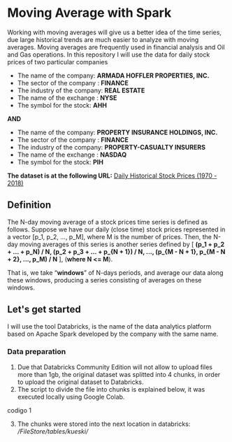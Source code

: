 # Moving Average with Spark

Working with moving averages will give us a better idea of the time series, due large historical trends are much easier to analyze with moving averages. Moving averages are frequently used in financial analysis and Oil and Gas operations. In this repository I will use the data for daily stock prices of two particular companies

 - The name of the company:  **ARMADA HOFFLER PROPERTIES, INC.**
 - The sector of the company : **FINANCE**
 - The industry of the company: **REAL ESTATE**
 - The name of the exchange : **NYSE**
 - The symbol for the stock: **AHH**

**AND**

 - The name of the company:  **PROPERTY INSURANCE HOLDINGS, INC.**
 - The sector of the company : **FINANCE**
 - The industry of the company: **PROPERTY-CASUALTY INSURERS**
 - The name of the exchange : **NASDAQ**
 - The symbol for the stock: **PIH**

**The dataset is at the following URL:** [Daily Historical Stock Prices (1970 - 2018)](https://www.kaggle.com/ehallmar/daily-historical-stock-prices-1970-2018?select=historical_stock_prices.csv)

## Definition

The N-day moving average of a stock prices time series is defined as follows. Suppose we
have our daily (close time) stock prices represented in a vector [p_1, p_2, ..., p_M], where M is
the number of prices. Then, the N-day moving averages of this series is another series defined
by
[
**(p_1 + p_2 + ... + p_N) / N,
(p_2 + p_3 + ... + p_{N + 1}) / N,
...,
(p_{M - N + 1}, p_{M - N + 2}, ..., p_M) / N**
],
(**where N <= M**).

That is, we take “**windows**” of N-days periods, and average our data along these windows,
producing a series consisting of averages on these windows.


## Let's get started

I will use the tool Databricks,  is the name of the data analytics platform based on Apache Spark developed by the company with the same name.

### Data preparation 

 1. Due that Databricks Community Edition will not allow to upload files more than 1gb, the original dataset was splitted into 4 chunks, in order to upload the original dataset to Databricks.
 2. The script to divide the file into chunks is explained below, it was executed locally using Google Colab.

codigo 1

 3. The chunks were stored into the next location in databricks: */FileStore/tables/kueski/*
